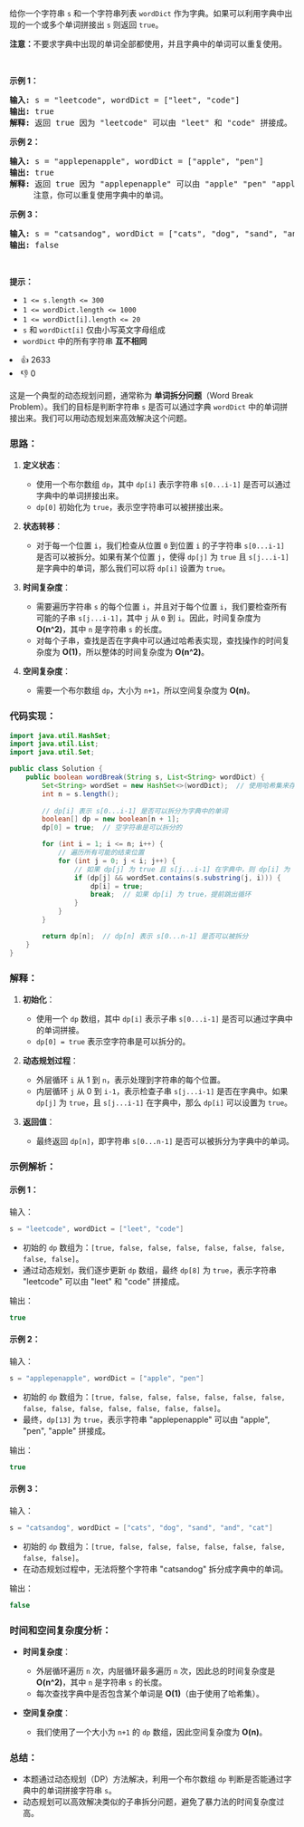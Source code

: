 <p>给你一个字符串 <code>s</code> 和一个字符串列表 <code>wordDict</code> 作为字典。如果可以利用字典中出现的一个或多个单词拼接出 <code>s</code>&nbsp;则返回 <code>true</code>。</p>

<p><strong>注意：</strong>不要求字典中出现的单词全部都使用，并且字典中的单词可以重复使用。</p>

<p>&nbsp;</p>

<p><strong>示例 1：</strong></p>

<pre>
<strong>输入:</strong> s = "leetcode", wordDict = ["leet", "code"]
<strong>输出:</strong> true
<strong>解释:</strong> 返回 true 因为 "leetcode" 可以由 "leet" 和 "code" 拼接成。
</pre>

<p><strong>示例 2：</strong></p>

<pre>
<strong>输入:</strong> s = "applepenapple", wordDict = ["apple", "pen"]
<strong>输出:</strong> true
<strong>解释:</strong> 返回 true 因为 "applepenapple" 可以由 "apple" "pen" "apple" 拼接成。
&nbsp;    注意，你可以重复使用字典中的单词。
</pre>

<p><strong>示例 3：</strong></p>

<pre>
<strong>输入:</strong> s = "catsandog", wordDict = ["cats", "dog", "sand", "and", "cat"]
<strong>输出:</strong> false
</pre>

<p>&nbsp;</p>

<p><strong>提示：</strong></p>

<ul> 
 <li><code>1 &lt;= s.length &lt;= 300</code></li> 
 <li><code>1 &lt;= wordDict.length &lt;= 1000</code></li> 
 <li><code>1 &lt;= wordDict[i].length &lt;= 20</code></li> 
 <li><code>s</code> 和 <code>wordDict[i]</code> 仅由小写英文字母组成</li> 
 <li><code>wordDict</code> 中的所有字符串 <strong>互不相同</strong></li> 
</ul>

<div><li>👍 2633</li><li>👎 0</li></div>

这是一个典型的动态规划问题，通常称为 **单词拆分问题**（Word Break Problem）。我们的目标是判断字符串 `s` 是否可以通过字典 `wordDict` 中的单词拼接出来。我们可以用动态规划来高效解决这个问题。

### 思路：
1. **定义状态**：
    - 使用一个布尔数组 `dp`，其中 `dp[i]` 表示字符串 `s[0...i-1]` 是否可以通过字典中的单词拼接出来。
    - `dp[0]` 初始化为 `true`，表示空字符串可以被拼接出来。

2. **状态转移**：
    - 对于每一个位置 `i`，我们检查从位置 `0` 到位置 `i` 的子字符串 `s[0...i-1]` 是否可以被拆分。如果有某个位置 `j`，使得 `dp[j]` 为 `true` 且 `s[j...i-1]` 是字典中的单词，那么我们可以将 `dp[i]` 设置为 `true`。

3. **时间复杂度**：
    - 需要遍历字符串 `s` 的每个位置 `i`，并且对于每个位置 `i`，我们要检查所有可能的子串 `s[j...i-1]`，其中 `j` 从 `0` 到 `i`。因此，时间复杂度为 **O(n^2)**，其中 `n` 是字符串 `s` 的长度。
    - 对每个子串，查找是否在字典中可以通过哈希表实现，查找操作的时间复杂度为 **O(1)**，所以整体的时间复杂度为 **O(n^2)**。

4. **空间复杂度**：
    - 需要一个布尔数组 `dp`，大小为 `n+1`，所以空间复杂度为 **O(n)**。

### 代码实现：

```java
import java.util.HashSet;
import java.util.List;
import java.util.Set;

public class Solution {
    public boolean wordBreak(String s, List<String> wordDict) {
        Set<String> wordSet = new HashSet<>(wordDict);  // 使用哈希集来存储字典，方便快速查找
        int n = s.length();
        
        // dp[i] 表示 s[0...i-1] 是否可以拆分为字典中的单词
        boolean[] dp = new boolean[n + 1];
        dp[0] = true;  // 空字符串是可以拆分的

        for (int i = 1; i <= n; i++) {
            // 遍历所有可能的结束位置
            for (int j = 0; j < i; j++) {
                // 如果 dp[j] 为 true 且 s[j...i-1] 在字典中，则 dp[i] 为 true
                if (dp[j] && wordSet.contains(s.substring(j, i))) {
                    dp[i] = true;
                    break;  // 如果 dp[i] 为 true，提前跳出循环
                }
            }
        }

        return dp[n];  // dp[n] 表示 s[0...n-1] 是否可以被拆分
    }
}
```

### 解释：
1. **初始化**：
    - 使用一个 `dp` 数组，其中 `dp[i]` 表示子串 `s[0...i-1]` 是否可以通过字典中的单词拼接。
    - `dp[0] = true` 表示空字符串是可以拆分的。

2. **动态规划过程**：
    - 外层循环 `i` 从 1 到 `n`，表示处理到字符串的每个位置。
    - 内层循环 `j` 从 0 到 `i-1`，表示检查子串 `s[j...i-1]` 是否在字典中。如果 `dp[j]` 为 `true`，且 `s[j...i-1]` 在字典中，那么 `dp[i]` 可以设置为 `true`。

3. **返回值**：
    - 最终返回 `dp[n]`，即字符串 `s[0...n-1]` 是否可以被拆分为字典中的单词。

### 示例解析：

#### 示例 1：
输入：
```java
s = "leetcode", wordDict = ["leet", "code"]
```

- 初始的 `dp` 数组为：`[true, false, false, false, false, false, false, false, false]`。
- 通过动态规划，我们逐步更新 `dp` 数组，最终 `dp[8]` 为 `true`，表示字符串 "leetcode" 可以由 "leet" 和 "code" 拼接成。

输出：
```java
true
```

#### 示例 2：
输入：
```java
s = "applepenapple", wordDict = ["apple", "pen"]
```

- 初始的 `dp` 数组为：`[true, false, false, false, false, false, false, false, false, false, false, false, false, false]`。
- 最终，`dp[13]` 为 `true`，表示字符串 "applepenapple" 可以由 "apple", "pen", "apple" 拼接成。

输出：
```java
true
```

#### 示例 3：
输入：
```java
s = "catsandog", wordDict = ["cats", "dog", "sand", "and", "cat"]
```

- 初始的 `dp` 数组为：`[true, false, false, false, false, false, false, false, false]`。
- 在动态规划过程中，无法将整个字符串 "catsandog" 拆分成字典中的单词。

输出：
```java
false
```

### 时间和空间复杂度分析：
- **时间复杂度**：
    - 外层循环遍历 `n` 次，内层循环最多遍历 `n` 次，因此总的时间复杂度是 **O(n^2)**，其中 `n` 是字符串 `s` 的长度。
    - 每次查找字典中是否包含某个单词是 **O(1)**（由于使用了哈希集）。

- **空间复杂度**：
    - 我们使用了一个大小为 `n+1` 的 `dp` 数组，因此空间复杂度为 **O(n)**。

### 总结：
- 本题通过动态规划（DP）方法解决，利用一个布尔数组 `dp` 判断是否能通过字典中的单词拼接字符串 `s`。
- 动态规划可以高效解决类似的子串拆分问题，避免了暴力法的时间复杂度过高。